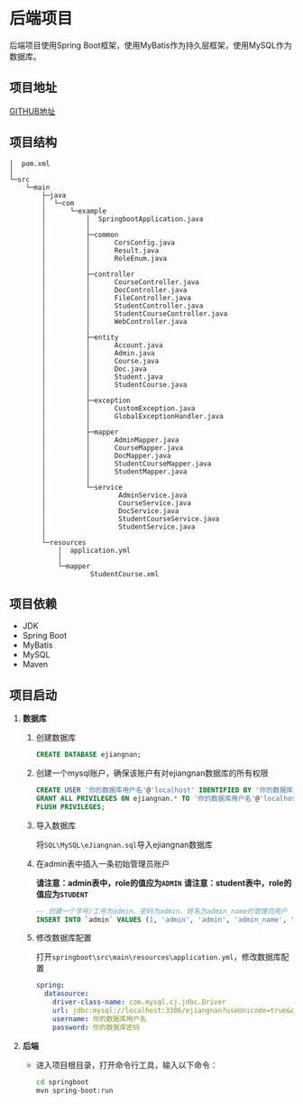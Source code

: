 # 后端项目

后端项目使用Spring Boot框架，使用MyBatis作为持久层框架，使用MySQL作为数据库。

## 项目地址

[GITHUB地址](https://github.com/tinsyding/eJiangnan/tree/2a3fd7f80170d78df0c988e91973945368b3fc8e/springboot)

## 项目结构

    │  pom.xml
    │
    └─src
        └─main
            ├─java
            │  └─com
            │      └─example
            │          │  SpringbootApplication.java
            │          │
            │          ├─common
            │          │      CorsConfig.java
            │          │      Result.java
            │          │      RoleEnum.java
            │          │
            │          ├─controller
            │          │      CourseController.java
            │          │      DocController.java
            │          │      FileController.java
            │          │      StudentController.java
            │          │      StudentCourseController.java
            │          │      WebController.java
            │          │
            │          ├─entity
            │          │      Account.java
            │          │      Admin.java
            │          │      Course.java
            │          │      Doc.java
            │          │      Student.java
            │          │      StudentCourse.java
            │          │
            │          ├─exception
            │          │      CustomException.java
            │          │      GlobalExceptionHandler.java
            │          │
            │          ├─mapper
            │          │      AdminMapper.java
            │          │      CourseMapper.java
            │          │      DocMapper.java
            │          │      StudentCourseMapper.java
            │          │      StudentMapper.java
            │          │
            │          └─service
            │                  AdminService.java
            │                  CourseService.java
            │                  DocService.java
            │                  StudentCourseService.java
            │                  StudentService.java
            │
            └─resources
                │  application.yml
                │
                └─mapper
                        StudentCourse.xml

## 项目依赖

- JDK
- Spring Boot
- MyBatis
- MySQL
- Maven

## 项目启动

1. **数据库**

    1. 创建数据库

        ```sql
        CREATE DATABASE ejiangnan;
        ```

    2. 创建一个mysql账户，确保该账户有对ejiangnan数据库的所有权限

        ```sql
        CREATE USER '你的数据库用户名'@'localhost' IDENTIFIED BY '你的数据库密码';
        GRANT ALL PRIVILEGES ON ejiangnan.* TO '你的数据库用户名'@'localhost';
        FLUSH PRIVILEGES;
        ```

    3. 导入数据库

        将`SQL\MySQL\eJiangnan.sql`导入ejiangnan数据库

    4. 在admin表中插入一条初始管理员账户

        **请注意：admin表中，role的值应为`ADMIN`**
        **请注意：student表中，role的值应为`STUDENT`**
    
        ```sql
        -- 创建一个学号/工号为admin、密码为admin、姓名为admin_name的管理员用户
        INSERT INTO `admin` VALUES (1, 'admin', 'admin', 'admin_name', 'ADMIN');
        ```
    
    5. 修改数据库配置

        打开`springboot\src\main\resources\application.yml`，修改数据库配置

        ```yaml
        spring:
          datasource:
            driver-class-name: com.mysql.cj.jdbc.Driver
            url: jdbc:mysql://localhost:3306/ejiangnan?useUnicode=true&characterEncoding=utf-8&serverTimezone=Asia/Shanghai
            username: 你的数据库用户名
            password: 你的数据库密码
        ```

2. **后端**

   - 进入项目根目录，打开命令行工具，输入以下命令：

        ```bash
        cd springboot
        mvn spring-boot:run
        ```
     
